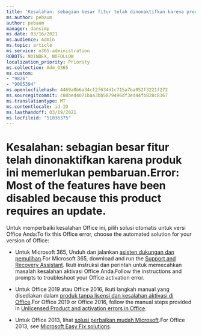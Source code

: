 ```yaml
---
title: 'Kesalahan: sebagian besar fitur telah dinonaktifkan karena produk ini memerlukan pembaruan.'
ms.author: pebaum
author: pebaum
manager: dansimp
ms.date: 03/16/2021
ms.audience: Admin
ms.topic: article
ms.service: o365-administration
ROBOTS: NOINDEX, NOFOLLOW
localization_priority: Priority
ms.collection: Adm_O365
ms.custom:
- "9826"
- "9005394"
ms.openlocfilehash: 4469a0b6a34cf2f634d1c715a7ba952f3221f272
ms.sourcegitcommit: c08bed4071baa3bb5879496df3ed44fb828c8367
ms.translationtype: MT
ms.contentlocale: id-ID
ms.lasthandoff: 03/19/2021
ms.locfileid: "51036375"
---
```

# <a name="error-most-of-the-features-have-been-disabled-because-this-product-requires-an-update"></a><span data-ttu-id="6d04a-102">Kesalahan: sebagian besar fitur telah dinonaktifkan karena produk ini memerlukan pembaruan.</span><span class="sxs-lookup"><span data-stu-id="6d04a-102">Error: Most of the features have been disabled because this product requires an update.</span></span>

<span data-ttu-id="6d04a-103">Untuk memperbaiki kesalahan Office ini, pilih solusi otomatis untuk versi Office Anda:</span><span class="sxs-lookup"><span data-stu-id="6d04a-103">To fix this Office error, choose the automated solution for your version of Office:</span></span>

- <span data-ttu-id="6d04a-104">Untuk Microsoft 365, Unduh dan jalankan [asisten dukungan dan pemulihan](https://aka.ms/SaRA-OfficeActivation-Chat).</span><span class="sxs-lookup"><span data-stu-id="6d04a-104">For Microsoft 365, download and run the [Support and Recovery Assistant](https://aka.ms/SaRA-OfficeActivation-Chat).</span></span> <span data-ttu-id="6d04a-105">Ikuti instruksi dan perintah untuk memecahkan masalah kesalahan aktivasi Office Anda.</span><span class="sxs-lookup"><span data-stu-id="6d04a-105">Follow the instructions and prompts to troubleshoot your Office activation error.</span></span>

- <span data-ttu-id="6d04a-106">Untuk Office 2019 atau Office 2016, ikuti langkah manual yang disediakan dalam [produk tanpa lisensi dan kesalahan aktivasi di Office](https://support.microsoft.com/office/0d23d3c0-c19c-4b2f-9845-5344fedc4380#bkmk_fixyourself).</span><span class="sxs-lookup"><span data-stu-id="6d04a-106">For Office 2019 or Office 2016, follow the manual steps provided in [Unlicensed Product and activation errors in Office](https://support.microsoft.com/office/0d23d3c0-c19c-4b2f-9845-5344fedc4380#bkmk_fixyourself).</span></span>

- <span data-ttu-id="6d04a-107">Untuk Office 2013, lihat [solusi perbaikan mudah Microsoft](https://support.microsoft.com/topic/microsoft-easy-fix-solutions-have-been-discontinued-b0f4b5f9-3b5a-bd9e-d75d-d45e2f12e16c).</span><span class="sxs-lookup"><span data-stu-id="6d04a-107">For Office 2013, see [Microsoft Easy Fix solutions](https://support.microsoft.com/topic/microsoft-easy-fix-solutions-have-been-discontinued-b0f4b5f9-3b5a-bd9e-d75d-d45e2f12e16c).</span></span>